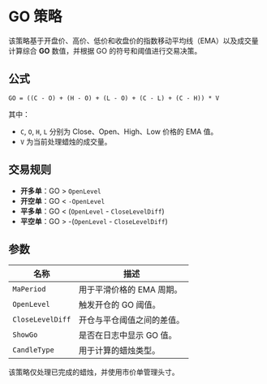# GO 策略

该策略基于开盘价、高价、低价和收盘价的指数移动平均线（EMA）以及成交量计算综合 **GO** 数值，并根据 GO 的符号和阈值进行交易决策。

## 公式

`GO = ((C - O) + (H - O) + (L - O) + (C - L) + (C - H)) * V`

其中：
- `C`, `O`, `H`, `L` 分别为 Close、Open、High、Low 价格的 EMA 值。
- `V` 为当前处理蜡烛的成交量。

## 交易规则

- **开多单**：GO > `OpenLevel`
- **开空单**：GO < `-OpenLevel`
- **平多单**：GO < (`OpenLevel` - `CloseLevelDiff`)
- **平空单**：GO > -(`OpenLevel` - `CloseLevelDiff`)

## 参数

| 名称 | 描述 |
|------|------|
| `MaPeriod` | 用于平滑价格的 EMA 周期。|
| `OpenLevel` | 触发开仓的 GO 阈值。|
| `CloseLevelDiff` | 开仓与平仓阈值之间的差值。|
| `ShowGo` | 是否在日志中显示 GO 值。|
| `CandleType` | 用于计算的蜡烛类型。|

该策略仅处理已完成的蜡烛，并使用市价单管理头寸。
